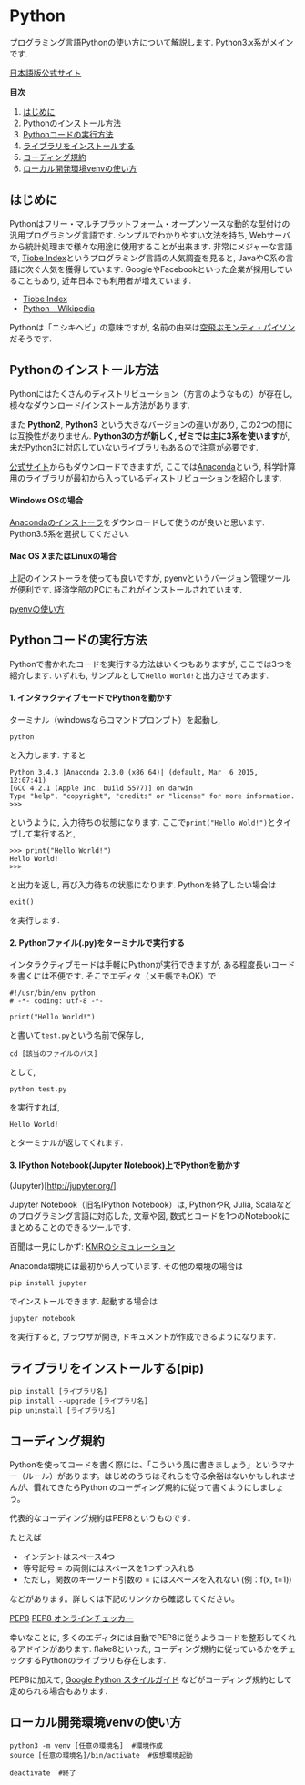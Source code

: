 # Python
プログラミング言語Pythonの使い方について解説します. Python3.x系がメインです.

[日本語版公式サイト](http://www.python.jp/)

**目次**

1. [はじめに](#はじめに)
1. [Pythonのインストール方法](#Pythonのインストール方法)
1. [Pythonコードの実行方法](#Pythonコードの実行方法)
1. [ライブラリをインストールする](#ライブラリをインストールする(pip))
1. [コーディング規約](#コーディング規約)
1. [ローカル開発環境venvの使い方](#ローカル開発環境venvの使い方)


## はじめに

Pythonはフリー・マルチプラットフォーム・オープンソースな動的な型付けの汎用プログラミング言語です. シンプルでわかりやすい文法を持ち, Webサーバから統計処理まで様々な用途に使用することが出来ます. 非常にメジャーな言語で, [Tiobe Index](http://www.tiobe.com/tiobe_index)というプログラミング言語の人気調査を見ると, JavaやC系の言語に次ぐ人気を獲得しています. GoogleやFacebookといった企業が採用していることもあり, 近年日本でも利用者が増えています.

* [Tiobe Index](http://www.tiobe.com/tiobe_index)
* [Python - Wikipedia](https://ja.wikipedia.org/wiki/Python)

Pythonは「ニシキヘビ」の意味ですが, 名前の由来は[空飛ぶモンティ・パイソン](https://ja.wikipedia.org/wiki/%E7%A9%BA%E9%A3%9B%E3%81%B6%E3%83%A2%E3%83%B3%E3%83%86%E3%82%A3%E3%83%BB%E3%83%91%E3%82%A4%E3%82%BD%E3%83%B3)だそうです.

## Pythonのインストール方法

Pythonにはたくさんのディストリビューション（方言のようなもの）が存在し, 様々なダウンロード/インストール方法があります.

また **Python2**, **Python3** という大きなバージョンの違いがあり, この2つの間には互換性がありません. **Python3の方が新しく, ゼミでは主に3系を使います**が, 未だPython3に対応していないライブラリもあるので注意が必要です.

[公式サイト](http://www.python.jp/)からもダウンロードできますが, ここでは[Anaconda](https://www.continuum.io/why-anaconda)という, 科学計算用のライブラリが最初から入っているディストリビューションを紹介します.

#### Windows OSの場合

[Anacondaのインストーラ](https://www.continuum.io/downloads)をダウンロードして使うのが良いと思います. Python3.5系を選択してください.


#### Mac OS XまたはLinuxの場合

上記のインストーラを使っても良いですが, pyenvというバージョン管理ツールが便利です. 経済学部のPCにもこれがインストールされています.

[pyenvの使い方](./pyenv)

## Pythonコードの実行方法

Pythonで書かれたコードを実行する方法はいくつもありますが, ここでは3つを紹介します. いずれも, サンプルとして`Hello World!`と出力させてみます.

#### 1. インタラクティブモードでPythonを動かす

ターミナル（windowsならコマンドプロンプト）を起動し, 

```
python
```

と入力します. すると

```
Python 3.4.3 |Anaconda 2.3.0 (x86_64)| (default, Mar  6 2015, 12:07:41) 
[GCC 4.2.1 (Apple Inc. build 5577)] on darwin
Type "help", "copyright", "credits" or "license" for more information.
>>> 
```

というように, 入力待ちの状態になります. ここで`print("Hello Wold!")`とタイプして実行すると, 

```
>>> print("Hello World!")
Hello World!
>>> 
```

と出力を返し, 再び入力待ちの状態になります. Pythonを終了したい場合は

```
exit()
```

を実行します.

#### 2. Pythonファイル(.py)をターミナルで実行する

インタラクティブモードは手軽にPythonが実行できますが, ある程度長いコードを書くには不便です. そこでエディタ（メモ帳でもOK）で

```
#!/usr/bin/env python
# -*- coding: utf-8 -*-

print("Hello World!")
```

と書いて`test.py`という名前で保存し, 

```
cd [該当のファイルのパス]
```

として, 

```
python test.py
```

を実行すれば, 

```
Hello World!
```

とターミナルが返してくれます.

#### 3. IPython Notebook(Jupyter Notebook)上でPythonを動かす

(Jupyter)[http://jupyter.org/]

Jupyter Notebook（旧名IPython Notebook）は, PythonやR, Julia, Scalaなどのプログラミング言語に対応した, 文章や図, 数式とコードを1つのNotebookにまとめることのできるツールです.

百聞は一見にしかず: [KMRのシミュレーション](http://nbviewer.jupyter.org/github/myuuuuun/KMR/blob/master/KMR.ipynb)

Anaconda環境には最初から入っています. その他の環境の場合は

```
pip install jupyter
```

でインストールできます. 起動する場合は

```
jupyter notebook
```

を実行すると, ブラウザが開き, ドキュメントが作成できるようになります.

## ライブラリをインストールする(pip)

```
pip install [ライブラリ名]
pip install --upgrade [ライブラリ名]
pip uninstall [ライブラリ名]
```

## コーディング規約
Pythonを使ってコードを書く際には、「こういう風に書きましょう」というマナー（ルール）があります。はじめのうちはそれらを守る余裕はないかもしれませんが、慣れてきたらPython のコーディング規約に従って書くようにしましょう。

代表的なコーディング規約はPEP8というものです.

たとえば

* インデントはスペース4つ
* 等号記号 = の両側にはスペースを1つずつ入れる
* ただし，関数のキーワード引数の = にはスペースを入れない (例：f(x, t=1))

などがあります。詳しくは下記のリンクから確認してください。

[PEP8](http://legacy.python.org/dev/peps/pep-0008/)
[PEP8 オンラインチェッカー](http://pep8online.com/)

幸いなことに, 多くのエディタには自動でPEP8に従うようコードを整形してくれるアドインがあります. flake8といった, コーディング規約に従っているかをチェックするPythonのライブラリも存在します.

PEP8に加えて, [Google Python スタイルガイド](http://works.surgo.jp/translation/pyguide.html) などがコーディング規約として定められる場合もあります.

## ローカル開発環境venvの使い方

```
python3 -m venv [任意の環境名]  #環境作成
source [任意の環境名]/bin/activate  #仮想環境起動

deactivate  #終了
```